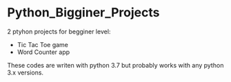 # Python_Bigginer_Projects


2 ptyhon projects for begginer level:
  * Tic Tac Toe game
  * Word Counter app
  
 These codes are writen with python 3.7 but probably works with any python 3.x versions.
